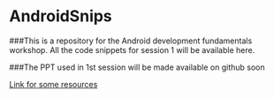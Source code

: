 # AndroidSnips

###This is a repository for the Android development fundamentals workshop. All the code snippets for session 1 will be available here.

###The PPT used in 1st session will be made available on github soon

[Link for some resources](https://drive.google.com/drive/u/0/folders/0B5Kg0X0yIQ1Pbk5yVGdsSFFjR28)
